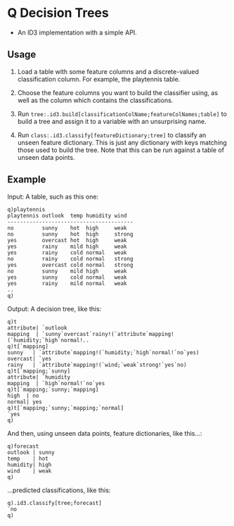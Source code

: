 # Q Decision Trees

- An ID3 implementation with a simple API.

## Usage

1. Load a table with some feature columns and a discrete-valued classification
column. For example, the playtennis table.

2. Choose the feature columns you want to build the classifier using, as
well as the column which contains the classifications.

3. Run `tree:.id3.build[classificationColName;featureColNames;table]` to
build a tree and assign it to a variable with an unsurprising name.

4. Run `class:.id3.classify[featureDictionary;tree]` to classify an unseen
feature dictionary. This is just any dictionary with keys matching those used
to build the tree. Note that this can be run against a table of unseen data
points.

## Example

Input: A table, such as this one:

```
q)playtennis
playtennis outlook  temp humidity wind  
----------------------------------------
no         sunny    hot  high     weak  
no         sunny    hot  high     strong
yes        overcast hot  high     weak  
yes        rainy    mild high     weak  
yes        rainy    cold normal   weak  
no         rainy    cold normal   strong
yes        overcast cold normal   strong
no         sunny    mild high     weak  
yes        sunny    cold normal   weak  
yes        rainy    mild normal   weak  
..
q)
```

Output: A decision tree, like this:
```
q)t
attribute| `outlook
mapping  | `sunny`overcast`rainy!(`attribute`mapping!(`humidity;`high`normal!..
q)t[`mapping]
sunny   | `attribute`mapping!(`humidity;`high`normal!`no`yes)
overcast| `yes
rainy   | `attribute`mapping!(`wind;`weak`strong!`yes`no)
q)t[`mapping;`sunny]
attribute| `humidity
mapping  | `high`normal!`no`yes
q)t[`mapping;`sunny;`mapping]
high  | no
normal| yes
q)t[`mapping;`sunny;`mapping;`normal]
`yes
q)
```

And then, using unseen data points, feature dictionaries, like this...:

```
q)forecast
outlook | sunny
temp    | hot
humidity| high
wind    | weak
q)
```

...predicted classifications, like this:

```
q).id3.classify[tree;forecast]
`no
q)
```
